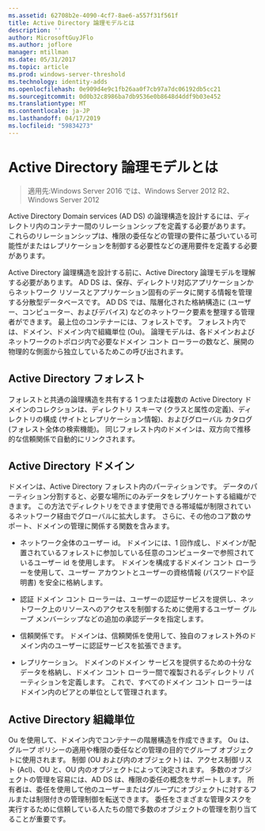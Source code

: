 ```yaml
---
ms.assetid: 62708b2e-4090-4cf7-8ae6-a557f31f561f
title: Active Directory 論理モデルとは
description: ''
author: MicrosoftGuyJFlo
ms.author: joflore
manager: mtillman
ms.date: 05/31/2017
ms.topic: article
ms.prod: windows-server-threshold
ms.technology: identity-adds
ms.openlocfilehash: 0e909d4e9c1fb26aa0f7cb97a7dc06192db5cc21
ms.sourcegitcommit: 0d0b32c8986ba7db9536e0b8648d4ddf9b03e452
ms.translationtype: MT
ms.contentlocale: ja-JP
ms.lasthandoff: 04/17/2019
ms.locfileid: "59834273"
---
```

# <a name="understanding-the-active-directory-logical-model"></a>Active Directory 論理モデルとは

>適用先:Windows Server 2016 では、Windows Server 2012 R2、Windows Server 2012

Active Directory Domain services (AD DS) の論理構造を設計するには、ディレクトリ内のコンテナー間のリレーションシップを定義する必要があります。 これらのリレーションシップは、権限の委任などの管理の要件に基づいている可能性がまたはレプリケーションを制御する必要性などの運用要件を定義する必要があります。  
  
Active Directory 論理構造を設計する前に、Active Directory 論理モデルを理解する必要があります。 AD DS は、保存、ディレクトリ対応アプリケーションからネットワーク リソースとアプリケーション固有のデータに関する情報を管理する分散型データベースです。 AD DS では、階層化された格納構造に (ユーザー、コンピューター、およびデバイス) などのネットワーク要素を整理する管理者ができます。 最上位のコンテナーには、フォレストです。 フォレスト内では、ドメイン、ドメイン内で組織単位 (Ou)。 論理モデルは、各ドメインおよびネットワークのトポロジ内で必要なドメイン コント ローラーの数など、展開の物理的な側面から独立しているためこの呼び出されます。  
  
## <a name="active-directory-forest"></a>Active Directory フォレスト  
フォレストと共通の論理構造を共有する 1 つまたは複数の Active Directory ドメインのコレクションは、ディレクトリ スキーマ (クラスと属性の定義)、ディレクトリの構成 (サイトとレプリケーション情報)、およびグローバル カタログ (フォレスト全体の検索機能)。 同じフォレスト内のドメインは、双方向で推移的な信頼関係で自動的にリンクされます。  
  
## <a name="active-directory-domain"></a>Active Directory ドメイン  
ドメインは、Active Directory フォレスト内のパーティションです。 データのパーティション分割すると、必要な場所にのみデータをレプリケートする組織ができます。 この方法でディレクトリをできます使用できる帯域幅が制限されているネットワーク経由でグローバルに拡大します。 さらに、その他のコア数のサポート、ドメインの管理に関係する関数を含みます。  
  
-   ネットワーク全体のユーザー id。 ドメインには、1 回作成し、ドメインが配置されているフォレストに参加している任意のコンピューターで参照されているユーザー id を使用します。 ドメインを構成するドメイン コント ローラーを使用して、ユーザー アカウントとユーザーの資格情報 (パスワードや証明書) を安全に格納します。  
  
-   認証 ドメイン コント ローラーは、ユーザーの認証サービスを提供し、ネットワーク上のリソースへのアクセスを制御するために使用するユーザー グループ メンバーシップなどの追加の承認データを指定します。  
  
-   信頼関係です。 ドメインは、信頼関係を使用して、独自のフォレスト外のドメイン内のユーザーに認証サービスを拡張できます。  
  
-   レプリケーション。 ドメインのドメイン サービスを提供するための十分なデータを格納し、ドメイン コント ローラー間で複製されるディレクトリ パーティションを定義します。 これで、すべてのドメイン コント ローラーはドメイン内のピアとの単位として管理されます。  
  
## <a name="active-directory-organizational-units"></a>Active Directory 組織単位  
Ou を使用して、ドメイン内でコンテナーの階層構造を作成できます。 Ou は、グループ ポリシーの適用や権限の委任などの管理の目的でグループ オブジェクトに使用されます。 制御 (OU および内のオブジェクト) は、アクセス制御リスト (Acl)、OU と、OU 内のオブジェクトによって決定されます。 多数のオブジェクトの管理を容易には、AD DS は、権限の委任の概念をサポートします。 所有者は、委任を使用して他のユーザーまたはグループにオブジェクトに対するフルまたは制限付きの管理制御を転送できます。 委任をさまざまな管理タスクを実行するために信頼している人たちの間で多数のオブジェクトの管理を割り当てることが重要です。  
  


